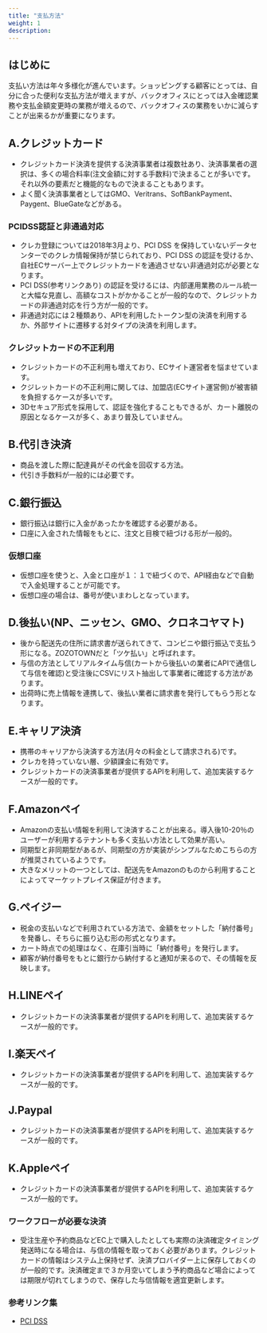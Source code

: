 ```yaml
---
title: "支払方法"
weight: 1
description: 
---
```


## はじめに

支払い方法は年々多様化が進んでいます。ショッピングする顧客にとっては、自分に合った便利な支払方法が増えますが、バックオフィスにとっては入金確認業務や支払金額変更時の業務が増えるので、バックオフィスの業務をいかに減らすことが出来るかが重要になります。

## A.クレジットカード

- クレジットカード決済を提供する決済事業者は複数社あり、決済事業者の選択は、多くの場合料率(注文金額に対する手数料)で決まることが多いです。それ以外の要素だと機能的なもので決まることもあります。
- よく聞く決済事業者としてはGMO、Veritrans、SoftBankPayment、Paygent、BlueGateなどがある。

### PCIDSS認証と非通過対応

- クレカ登録については2018年3月より、PCI DSS を保持していないデータセンターでのクレカ情報保持が禁じられており、PCI DSS の認証を受けるか、自社ECサーバー上でクレジットカードを通過させない非通過対応が必要となります。
- PCI DSS(参考リンクあり) の認証を受けるには、内部運用業務のルール統一と大幅な見直し、高額なコストがかかることが一般的なので、クレジットカードの非通過対応を行う方が一般的です。
- 非通過対応には２種類あり、APIを利用したトークン型の決済を利用するか、外部サイトに遷移する対タイプの決済を利用します。

### クレジットカードの不正利用

- クレジットカードの不正利用も増えており、ECサイト運営者を悩ませています。
- クジレットカードの不正利用に関しては、加盟店(ECサイト運営側)が被害額を負担するケースが多いです。
- 3Dセキュア形式を採用して、認証を強化することもできるが、カート離脱の原因となるケースが多く、あまり普及していません。

## B.代引き決済

- 商品を渡した際に配達員がその代金を回収する方法。
- 代引き手数料が一般的には必要です。

## C.銀行振込

- 銀行振込は銀行に入金があったかを確認する必要がある。
- 口座に入金された情報をもとに、注文と目検で紐づける形が一般的。

### 仮想口座

- 仮想口座を使うと、入金と口座が１：１で紐づくので、API経由などで自動で入金処理することが可能です。
- 仮想口座の場合は、番号が使いまわしとなっています。

## D.後払い(NP、ニッセン、GMO、クロネコヤマト)

- 後から配送先の住所に請求書が送られてきて、コンビニや銀行振込で支払う形になる。ZOZOTOWNだと「ツケ払い」と呼ばれます。
- 与信の方法としてリアルタイム与信(カートから後払いの業者にAPIで通信して与信を確認)と受注後にCSVにリスト抽出して事業者に確認する方法があります。
- 出荷時に売上情報を連携して、後払い業者に請求書を発行してもらう形となります。

## E.キャリア決済

- 携帯のキャリアから決済する方法(月々の料金として請求される)です。
- クレカを持っていない層、少額課金に有効です。
- クレジットカードの決済事業者が提供するAPIを利用して、追加実装するケースが一般的です。

## F.Amazonペイ

- Amazonの支払い情報を利用して決済することが出来る。導入後10-20％のユーザーが利用するテナントも多く支払い方法として効果が高い。
- 同期型と非同期型があるが、同期型の方が実装がシンプルなためこちらの方が推奨されているようです。
- 大きなメリットの一つとしては、配送先をAmazonのものから利用することによってマーケットプレイス保証が付きます。

## G.ペイジー

- 税金の支払いなどで利用されている方法で、金額をセットした「納付番号」を発番し、そちらに振り込む形の形式となります。
- カート時点での処理はなく、在庫引当時に「納付番号」を発行します。
- 顧客が納付番号をもとに銀行から納付すると通知が来るので、その情報を反映します。

## H.LINEペイ

- クレジットカードの決済事業者が提供するAPIを利用して、追加実装するケースが一般的です。

## I.楽天ペイ

- クレジットカードの決済事業者が提供するAPIを利用して、追加実装するケースが一般的です。

## J.Paypal

- クレジットカードの決済事業者が提供するAPIを利用して、追加実装するケースが一般的です。

## K.Appleペイ

- クレジットカードの決済事業者が提供するAPIを利用して、追加実装するケースが一般的です。

### ワークフローが必要な決済

- 受注生産や予約商品などEC上で購入したとしても実際の決済確定タイミング発送時になる場合は、与信の情報を取っておく必要があります。クレジットカードの情報はシステム上保持せず、決済プロバイダー上に保存しておくのが一般的です。決済確定まで３か月空いてしまう予約商品など場合によっては期限が切れてしまうので、保存した与信情報を適宜更新します。

### 参考リンク集

- [PCI DSS](https://ja.wikipedia.org/wiki/PCI%E3%83%87%E3%83%BC%E3%82%BF%E3%82%BB%E3%82%AD%E3%83%A5%E3%83%AA%E3%83%86%E3%82%A3%E3%82%B9%E3%82%BF%E3%83%B3%E3%83%80%E3%83%BC%E3%83%89)